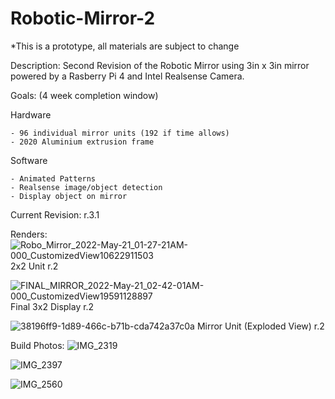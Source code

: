 # Robotic-Mirror-2

*This is a prototype, all materials are subject to change

Description:
Second Revision of the Robotic Mirror using 3in x 3in mirror powered by a Rasberry Pi 4 and Intel Realsense Camera.

Goals: (4 week completion window)
 
 Hardware
    
    - 96 individual mirror units (192 if time allows)
    - 2020 Aluminium extrusion frame
    
  Software
    
    - Animated Patterns
    - Realsense image/object detection
    - Display object on mirror
   
Current Revision: r.3.1

Renders:
![Robo_Mirror_2022-May-21_01-27-21AM-000_CustomizedView10622911503](https://user-images.githubusercontent.com/97418292/169629848-6709e4ac-7f3f-4dc8-9f01-6edbc47f066b.png)
2x2 Unit r.2

![FINAL_MIRROR_2022-May-21_02-42-01AM-000_CustomizedView19591128897](https://user-images.githubusercontent.com/97418292/169631268-afaa8e9b-852d-4c5b-925e-038bd0e2288f.png)
Final 3x2 Display r.2

![38196ff9-1d89-466c-b71b-cda742a37c0a](https://user-images.githubusercontent.com/97418292/169636792-af4ad783-ea76-4904-8855-771e596e31df.PNG)
Mirror Unit (Exploded View) r.2

Build Photos:
![IMG_2319](https://user-images.githubusercontent.com/97418292/209269826-785c0554-9eb9-4e21-b47f-343422e1181f.jpeg)

![IMG_2397](https://user-images.githubusercontent.com/97418292/209269912-2be2f5d8-4e43-456d-8fe9-2f3ffbd4351d.jpeg)

![IMG_2560](https://user-images.githubusercontent.com/97418292/209270003-7d0d4c1e-269d-4275-9efe-c11acbf435fa.JPG)
